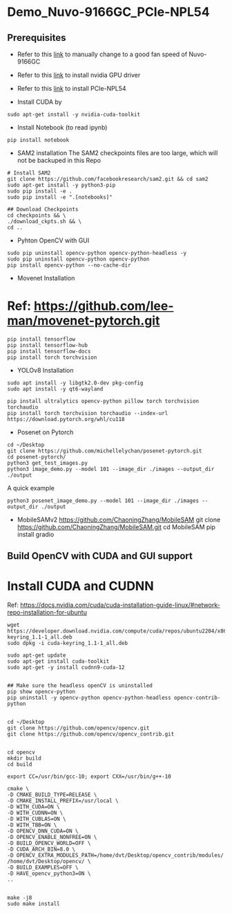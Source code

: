 # Demo_Nuvo-9166GC_PCIe-NPL54

## Prerequisites

- Refer to this [link](https://neousys.gitbook.io/nru-series/misc/one-page/nuvo-9166gc) to manually change to a good fan speed of Nuvo-9166GC

- Refer to this [link](https://neousys.gitbook.io/nru-series/misc/one-page/nuvo-9160gc/running-carla-on-nuvo-9160gc-with-ubuntu-22.04) to install nvidia GPU driver

- Refer to this [link](https://neousys.gitbook.io/nru-series/misc/one-page/pcie-npl54/getting-started) to install PCIe-NPL54

- Install CUDA by
```
sudo apt-get install -y nvidia-cuda-toolkit
```

- Install Notebook (to read ipynb)
```
pip install notebook
```

- SAM2 installation
The SAM2 checkpoints files are too large, which will not be backuped in this Repo

```
# Install SAM2
git clone https://github.com/facebookresearch/sam2.git && cd sam2
sudo apt-get install -y python3-pip
sudo pip install -e .
sudo pip install -e ".[notebooks]"

## Download Checkpoints
cd checkpoints && \
./download_ckpts.sh && \
cd ..
```

- Pyhton OpenCV with GUI
```
sudo pip uninstall opencv-python opencv-python-headless -y
sudo pip uninstall opencv-python opencv-python
pip install opencv-python --no-cache-dir
```

- Movenet Installation
# Ref: https://github.com/lee-man/movenet-pytorch.git
```
pip install tensorflow
pip install tensorflow-hub
pip install tensorflow-docs
pip install torch torchvision

```

- YOLOv8 Installation
```
sudo apt install -y libgtk2.0-dev pkg-config
sudo apt install -y qt6-wayland

pip install ultralytics opencv-python pillow torch torchvision torchaudio
pip install torch torchvision torchaudio --index-url https://download.pytorch.org/whl/cu118
```

- Posenet on Pytorch
```
cd ~/Desktop
git clone https://github.com/michellelychan/posenet-pytorch.git
cd posenet-pytorch/
python3 get_test_images.py
python3 image_demo.py --model 101 --image_dir ./images --output_dir ./output
```

A quick example
```
python3 posenet_image_demo.py --model 101 --image_dir ./images --output_dir ./output
```


- MobileSAMv2
https://github.com/ChaoningZhang/MobileSAM
git clone https://github.com/ChaoningZhang/MobileSAM.git
cd MobileSAM
pip install gradio


## Build OpenCV with CUDA and GUI support

# Install CUDA and CUDNN

Ref: https://docs.nvidia.com/cuda/cuda-installation-guide-linux/#network-repo-installation-for-ubuntu

```
wget https://developer.download.nvidia.com/compute/cuda/repos/ubuntu2204/x86_64/cuda-keyring_1.1-1_all.deb
sudo dpkg -i cuda-keyring_1.1-1_all.deb

sudo apt-get update
sudo apt-get install cuda-toolkit
sudo apt-get -y install cudnn9-cuda-12
```

```

## Make sure the headless openCV is uninstalled
pip show opencv-python
pip uninstall -y opencv-python opencv-python-headless opencv-contrib-python


cd ~/Desktop
git clone https://github.com/opencv/opencv.git
git clone https://github.com/opencv/opencv_contrib.git


cd opencv
mkdir build
cd build

export CC=/usr/bin/gcc-10; export CXX=/usr/bin/g++-10

cmake \
-D CMAKE_BUILD_TYPE=RELEASE \
-D CMAKE_INSTALL_PREFIX=/usr/local \
-D WITH_CUDA=ON \
-D WITH_CUDNN=ON \
-D WITH_CUBLAS=ON \
-D WITH_TBB=ON \
-D OPENCV_DNN_CUDA=ON \
-D OPENCV_ENABLE_NONFREE=ON \
-D BUILD_OPENCV_WORLD=OFF \
-D CUDA_ARCH_BIN=8.0 \
-D OPENCV_EXTRA_MODULES_PATH=/home/dvt/Desktop/opencv_contrib/modules/ /home/dvt/Desktop/opencv/ \
-D BUILD_EXAMPLES=OFF \
-D HAVE_opencv_python3=ON \
..


make -j8
sudo make install

```

